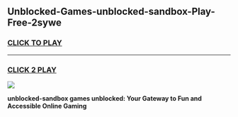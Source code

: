
## Unblocked-Games-unblocked-sandbox-Play-Free-2sywe
<h3>
<a href="https://premium76.site?title=unblocked-sandbox&ref=18A1">CLICK TO PLAY</a></h3>
<hr>

<h3>
<a href="https://premium76.site?title=unblocked-sandbox&ref=18A1">CLICK 2 PLAY</a>
  
</h3>

<a href="https://premium76.site?title=unblocked-sandbox&ref=18A1"><img src="https://clearcache.store/games.png"></a>


**unblocked-sandbox games unblocked: Your Gateway to Fun and Accessible Online Gaming**
